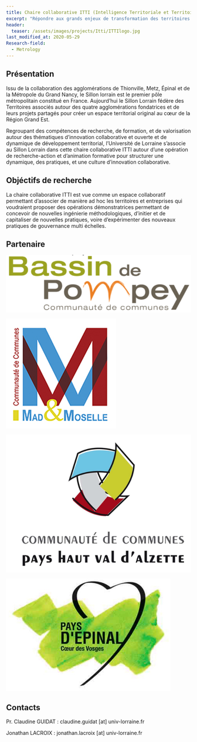 ```yaml
---
title: Chaire collaborative ITTI (Intelligence Territoriale et Territoires en Intelligence)
excerpt: "Répondre aux grands enjeux de transformation des territoires en développant des ingénieries collaboratives innovantes"
header:
  teaser: /assets/images/projects/Itti/ITTIlogo.jpg
last_modified_at: 2020-05-29
Research-field:
  - Metrology
---
```


## Présentation

Issu de la collaboration des agglomérations de Thionville, Metz, Épinal et de la Métropole du Grand Nancy, le Sillon lorrain est le premier pôle métropolitain constitué en France. Aujourd’hui le Sillon Lorrain fédère des Territoires associés autour des quatre agglomérations fondatrices et de leurs projets partagés pour créer un espace territorial original au cœur de la Région Grand Est. 

Regroupant des compétences de recherche, de formation, et de valorisation autour des thématiques d’innovation collaborative et ouverte et de dynamique de développement territorial, l’Université de Lorraine s’associe au Sillon Lorrain dans cette chaire collaborative ITTI autour d’une opération de recherche-action et d’animation formative pour structurer une dynamique, des pratiques, et une culture d’innovation collaborative.


## Objéctifs de recherche

La chaire collaborative ITTI est vue comme un espace collaboratif permettant d’associer de manière ad hoc les territoires et entreprises qui voudraient proposer des opérations démonstratrices permettant de concevoir de nouvelles ingénierie méthodologiques, d’initier et de capitaliser de nouvelles pratiques, voire d’expérimenter des nouveaux pratiques de gouvernance multi échelles.


## Partenaire 

![Bassin de Pompey](/assets/images/projects/Itti/pompey.png)

![Communauté de communes Mad et Moselle](/assets/images/projects/Itti/LogoMadMoselle.png)

![Communauté de communes Pays Haut Val d'Alzette](/assets/images/projects/Itti/LogoAlzette.png)

![Pays d'Epinal](/assets/images/projects/Itti/epinal.png)


## Contacts 

Pr. Claudine GUIDAT : claudine.guidat [at] univ-lorraine.fr 

Jonathan LACROIX : jonathan.lacroix [at] univ-lorraine.fr 